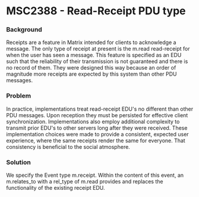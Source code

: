 # MSC2388 - Read-Receipt PDU type

### Background

Receipts are a feature in Matrix intended for clients to acknowledge a message. The only type of
receipt at present is the m.read read-receipt for when the user has seen a message. This feature
is specified as an EDU such that the reliability of their transmission is not guaranteed and there
is no record of them. They were designed this way because an order of magnitude more receipts are
expected by this system than other PDU messages.

### Problem

In practice, implementations treat read-receipt EDU's no different than other PDU messages. Upon
reception they must be persisted for effective client synchronization. Implementations also employ
additional complexity to transmit prior EDU's to other servers long after they were received.
These implementation choices were made to provide a consistent, expected user experience, where
the same receipts render the same for everyone. That consistency is beneficial to the social
atmosphere.

### Solution

We specify the Event type m.receipt. Within the content of this event, an m.relates_to with a
rel_type of m.read provides and replaces the functionality of the existing receipt EDU.
